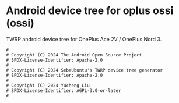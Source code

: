 # Android device tree for oplus ossi (ossi)

TWRP android device tree for OnePlus Ace 2V / OnePlus Nord 3.

```
#
# Copyright (C) 2024 The Android Open Source Project
# SPDX-License-Identifier: Apache-2.0
#
# Copyright (C) 2024 SebaUbuntu's TWRP device tree generator
# SPDX-License-Identifier: Apache-2.0
#
# Copyright (C) 2024 Yucheng Liu
# SPDX-License-Identifier: AGPL-3.0-or-later
#
```
